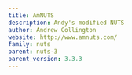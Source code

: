 ```yaml
---
title: AmNUTS
description: Andy's modified NUTS
author: Andrew Collington
website: http://www.amnuts.com/
family: nuts
parent: nuts-3
parent_version: 3.3.3
---
```

